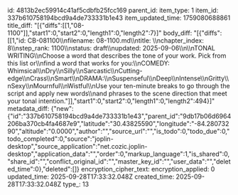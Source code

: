 id: 4813b2ec59914c41af5cdbfb25fcc169
parent_id: 
item_type: 1
item_id: 337b610758194bcd9a4de733331b1e43
item_updated_time: 1759080688861
title_diff: "[{\"diffs\":[[1,\"08-1100\"]],\"start1\":0,\"start2\":0,\"length1\":0,\"length2\":7}]"
body_diff: "[{\"diffs\":[[1,\"id: CB-081100\\\nfilename: 08-1100.md\\\ntitle: \\\nchapter_index: 8\\\nstep_rank: 1100\\\nstatus: draft\\\nupdated: 2025-09-06\\\n\\\nTONAL WRITING\\\nChoose a word that describes the tone of your work. Pick from this list or\\\nfind a word that works for you:\\\nCOMEDY: Whimsical\\\nDry\\\nSilly\\\nSarcastic\\\nCutting-edge\\\nCrass\\\nSmart\\\nDRAMA:\\\nSuspenseful\\\nDeep\\\nIntense\\\nGritty\\\nSexy\\\nMournful\\\nWistful\\\nUse your ten-minute breaks to go through the script and apply new words\\\nand phrases to the scene direction that meet your tonal intention.\"]],\"start1\":0,\"start2\":0,\"length1\":0,\"length2\":494}]"
metadata_diff: {"new":{"id":"337b610758194bcd9a4de733331b1e43","parent_id":"9db17b06d6964206ba370cb4fa4687e9","latitude":"30.43825590","longitude":"-84.28073290","altitude":"0.0000","author":"","source_url":"","is_todo":0,"todo_due":0,"todo_completed":0,"source":"joplin-desktop","source_application":"net.cozic.joplin-desktop","application_data":"","order":0,"markup_language":1,"is_shared":0,"share_id":"","conflict_original_id":"","master_key_id":"","user_data":"","deleted_time":0},"deleted":[]}
encryption_cipher_text: 
encryption_applied: 0
updated_time: 2025-09-28T17:33:32.048Z
created_time: 2025-09-28T17:33:32.048Z
type_: 13